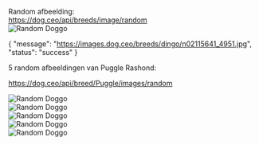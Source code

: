 Random afbeelding:  
https://dog.ceo/api/breeds/image/random  
![Random Doggo](https://images.dog.ceo/breeds/dingo/n02115641_4951.jpg)  


{
    "message": "https://images.dog.ceo/breeds/dingo/n02115641_4951.jpg",
    "status": "success"
}  


5 random afbeeldingen van Puggle Rashond:  

https://dog.ceo/api/breed/Puggle/images/random  


![Random Doggo](https://images.dog.ceo/breeds/puggle/IMG_192117.jpg)  
![Random Doggo](https://images.dog.ceo/breeds/puggle/IMG_122350.jpg)  
![Random Doggo](https://images.dog.ceo/breeds/puggle/IMG_104458.jpg)  
![Random Doggo](https://images.dog.ceo/breeds/puggle/IMG_070809.jpg)  
![Random Doggo](https://images.dog.ceo/breeds/puggle/IMG_162320.jpg)  
